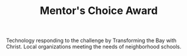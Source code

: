 ﻿---
title: Mentor's Choice Award
intro: Adopt-a-School 
---
Technology responding to the challenge by Transforming the Bay with Christ. Local organizations meeting the needs of neighborhood schools.







